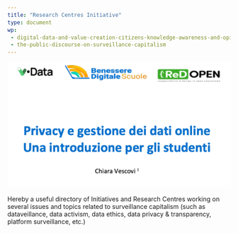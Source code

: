 ```yaml
---
title: "Research Centres Initiative"
type: document
wp:
 - digital-data-and-value-creation-citizens-knowledge-awareness-and-opinions
 - the-public-discourse-on-surveillance-capitalism
---
```


<script context="module">
  import DownloadButton from '$lib/DownloadButton.svelte';
  export { DownloadButton };
</script>

![{title}](./image.png)

Hereby a useful directory of Initiatives and Research Centres working on several issues and topics related to surveillance capitalism (such as dataveillance, data activism, data ethics, data privacy & transparency, platform surveillance, etc.)
<DownloadButton link="/RESEARCH-CENTRES-INITIATIVES.xls" text="download"></DownloadButton>